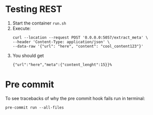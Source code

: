 
# 

# Testing REST

1. Start the container `run.sh`
2. Execute:
    ```shell script
    curl --location --request POST '0.0.0.0:5057/extract_meta' \
    --header 'Content-Type: application/json' \
    --data-raw '{"url": "here", "content": "cool_content123"}'
    ```
3. You should get
    ```shell script
   {"url":"here","meta":{"content_lenght":15}}%     
    ```

# Pre commit

To see tracebacks of why the pre commit hook fails run in terminal:
``` shell script
pre-commit run --all-files 
```
